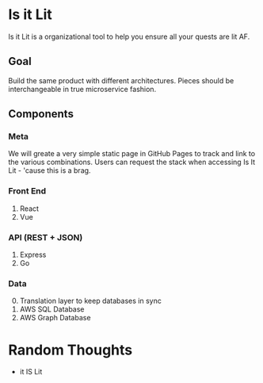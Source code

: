 # Is it Lit
Is it Lit is a organizational tool to help you ensure all your quests are lit AF.

## Goal
Build the same product with different architectures. Pieces should be interchangeable in true microservice fashion.

## Components
### Meta
We will greate a very simple static page in GitHub Pages to track and link to the various combinations.
Users can request the stack when accessing Is It Lit - 'cause this is a brag.

### Front End
1. React
1. Vue

### API (REST + JSON)
1. Express
1. Go

### Data
0. Translation layer to keep databases in sync
1. AWS SQL Database
1. AWS Graph Database

# Random Thoughts
* it IS Lit
